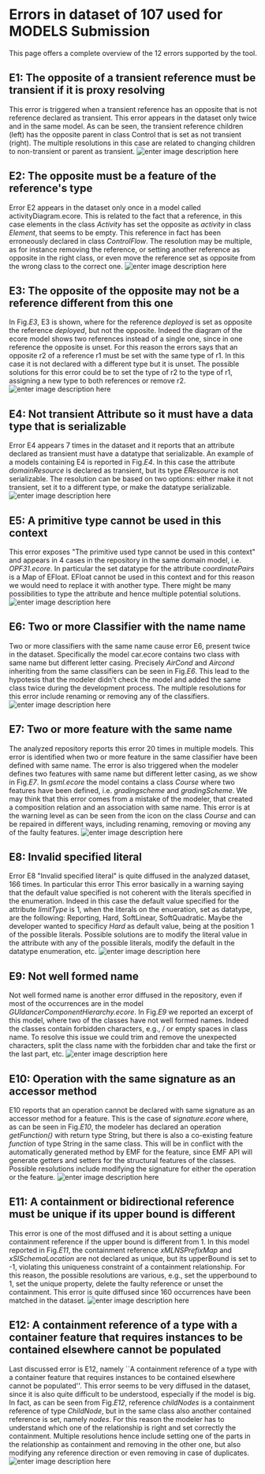 # Errors in dataset of 107 used for MODELS Submission

This page offers a complete overview of the 12 errors supported by the tool.

## E1: The opposite of a transient reference must be transient if it is proxy resolving

This error is triggered when a transient reference has an opposite that is not reference declared as transient. This error appears in the dataset only twice and in the same model. As can be seen, the transient reference children (left) has the opposite parent in class Control that is set as not transient (right). The multiple resolutions in this case are related to changing children to non-transient or parent as transient.
![enter image description here](https://github.com/models2020modelsrepair/ModelsRepair/blob/master/E1.png?raw=true)

## E2: The opposite must be a feature of the reference's type 
Error E2 appears in the dataset only once in a model called activityDiagram.ecore. This is related to the fact that a reference, in this case elements in the class *Activity* has set the opposite as *activity* in class *Element*, that seems to be empty. This reference in fact has been erroneously declared in class *ControlFlow*. 
The resolution may be multiple, as for instance removing the reference, or setting another reference as opposite in the right class, or even move the reference set as opposite from the wrong class to the correct one. 
![enter image description here](https://github.com/models2020modelsrepair/ModelsRepair/blob/master/E2.png?raw=true)

## E3: The opposite of the opposite may not be a reference different from this one 
In Fig.*E3*, E3 is shown, where for the reference *deployed* is set as opposite the reference *deployed*, but not the opposite. 
 Indeed the diagram of the ecore model shows two references instead of a single one, since in one reference the opposite is unset. For this reason the errors says that an opposite r2 of a reference r1 must be set with the same type of r1. In this case it is not declared with a different type but it is unset. The possible solutions for this error could be to set the type of r2 to the type of r1, assigning a new type to both references or remove r2.
![enter image description here](https://github.com/models2020modelsrepair/ModelsRepair/blob/master/E3.png?raw=true)

## E4: Not transient Attribute so it must have a data type that is serializable
Error E4 appears 7 times in the dataset and it reports that an attribute declared as transient must have a datatype that serializable. An example of a models containing E4 is reported in Fig.*E4*. In this case the attribute *domainResource* is declared as transient, but its type *EResource* is not serializable. The resolution can be based on two options: either make it not transient, set it to a different type, or make the datatype serializable. 
![enter image description here](https://github.com/models2020modelsrepair/ModelsRepair/blob/master/E4.png?raw=true)

## E5: A primitive type cannot be used in this context
This error exposes "The primitive used type cannot be used in this context" and appears in 4 cases in the repository in the same domain model, i.e. *OPF31.ecore*. In particular the set datatype for the attribute *coordinatePairs* is a Map of EFloat. EFloat cannot be used in this context and for this reason we would need to replace it with another type. There might be many possibilities to type the attribute and hence multiple potential solutions. 
![enter image description here](https://github.com/models2020modelsrepair/ModelsRepair/blob/master/E5.png?raw=true)

## E6: Two or more Classifier with the name name
Two or more classifiers with the same name cause error E6, present twice in the dataset. Specifically the model car.ecore contains two class with same name but different letter casing. Precisely  *AirCond* and *Aircond* inheriting from the same classifiers can be seen in Fig.*E6*. This lead to the hypotesis that the modeler didn't check the model and added the same class twice during the development process. The multiple resolutions for this error include renaming or removing any of the classifiers.
![enter image description here](https://github.com/models2020modelsrepair/ModelsRepair/blob/master/E6.png?raw=true)

## E7: Two or more feature with the same name
The analyzed repository reports this error 20 times in multiple models. This error is identified when two or more feature in the same classifier have been defined with same name. 
The error is also triggered when the modeler defines two features with same name but different letter casing, as we show in Fig.*E7*. In *gsml.ecore* the model contains a class *Course* where two features have been defined, i.e. *gradingscheme* and *gradingScheme*. We may think that this error comes from a mistake of the modeler, that created a composition relation and an association with same name.  This error is at the warning level as can be seen from the icon on the class *Course* and can be repaired in different ways, including renaming, removing or moving any of the faulty features.
![enter image description here](https://github.com/models2020modelsrepair/ModelsRepair/blob/master/E7.png?raw=true)
## E8: Invalid specified literal 
 Error E8 "Invalid specified literal" is quite diffused in the analyzed dataset, 166 times. In particular this error 
This error basically in a warning saying that the default value specified is not coherent with the literals specified in the enumeration. Indeed in this case the default value specified for the attribute *limitType* is 1, when the literals on the enueration, set as datatype, are the following: Reporting, Hard, SoftLinear, SoftQuadratic. Maybe the developer wanted to specificy *Hard* as default value, being at the position 1 of the possible literals. 
Possible solutions are to modify the literal value in the attribute with any of the possible literals, modify the default in the datatype enumeration, etc.
![enter image description here](https://github.com/models2020modelsrepair/ModelsRepair/blob/master/E8.png?raw=true)

## E9: Not well formed name 
Not well formed name is another error diffused in the repository, even if most of the occurrences are in the model *GUIdancerComponentHierarchy.ecore*. In Fig.*E9* we reported an excerpt of this model, where two of the classes have not well formed names. Indeed the classes contain forbidden characters, e.g., / or empty spaces in class name. 
To resolve this issue we could trim and remove the unexpected characters, split the class name with the forbidden char and take the first or the last part, etc. 
![enter image description here](https://github.com/models2020modelsrepair/ModelsRepair/blob/master/E9.png?raw=true)

## E10: Operation with the same signature as an accessor method
E10 reports that an operation cannot be declared with same signature as an accessor method for a feature. This is the case of *signature.ecore* where, as can be seen in Fig.*E10*, the modeler has declared an operation *getFunction()* with return type String, but there is also a co-existing feature *function* of type String in the same class. This will be in conflict with the automatically generated method by EMF for the feature, since EMF API will generate getters and setters for the structural features of the classes.
 Possible resolutions include modifying the signature for either the operation or the feature.
![enter image description here](https://github.com/models2020modelsrepair/ModelsRepair/blob/master/E10.png?raw=true)

## E11: A containment or bidirectional reference must be unique if its upper bound is different 
This error is one of the most diffused and it is about setting a unique containment reference if the upper bound is different from 1. In this model reported in Fig.*E11*, the containment reference *xMLNSPrefixMap* and *xSISchemaLocation* are not declared as unique, but its upperBound is set to -1, violating this uniqueness constraint of a containment relationship. For this reason, the possible resolutions are various, e.g., set the upperbound to 1, set the unique property, delete the faulty reference or unset the containment. 
This error is quite diffused since 160 occurrences have been matched in the dataset. 
![enter image description here](https://github.com/models2020modelsrepair/ModelsRepair/blob/master/E11.png?raw=true)
## E12: A containment reference of a type with a container feature that requires instances to be contained elsewhere cannot be populated
Last discussed error is E12, namely ``A containment reference of a type with a container feature that requires instances to be contained elsewhere cannot be populated''. 
 This error seems to be very diffused in the dataset, since it is also quite difficult to be understood, especially if the model is big. 
 In fact, as can be seen from Fig.*E12*, reference *childNodes* is a containment reference of type *ChildNode*, but in the same class also another contained reference is set, namely *nodes*. 
 For this reason the modeler has to understand which one of the relationship is right and set correctly the containment. 
 Multiple resolutions hence include setting one of the parts in the relationship as containment and removing in the other one, but also modifying any reference direction or even removing in case of duplicates.
![enter image description here](https://github.com/models2020modelsrepair/ModelsRepair/blob/master/E12.png?raw=true)

